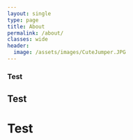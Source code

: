 ```yaml
---
layout: single
type: page
title: About
permalink: /about/
classes: wide
header:
  image: /assets/images/CuteJumper.JPG
---
```


### Test
## Test
# Test
